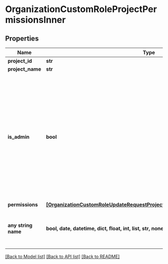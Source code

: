 # OrganizationCustomRoleProjectPermissionsInner


## Properties
Name | Type | Description | Notes
------------ | ------------- | ------------- | -------------
**project_id** | **str** |  | [optional] 
**project_name** | **str** |  | [optional] 
**is_admin** | **bool** | If &#x60;is_admin&#x60; is &#x60;true&#x60;, the user is: - automatically &#x60;MANAGER&#x60; for each environment type - allowed to manage project deployment rules - able to delete the project    Note that &#x60;permissions&#x60; can then be ignored for this project  | [optional]  if omitted the server will use the default value of False
**permissions** | [**[OrganizationCustomRoleUpdateRequestProjectPermissionsInnerPermissionsInner]**](OrganizationCustomRoleUpdateRequestProjectPermissionsInnerPermissionsInner.md) |  | [optional] 
**any string name** | **bool, date, datetime, dict, float, int, list, str, none_type** | any string name can be used but the value must be the correct type | [optional]

[[Back to Model list]](../README.md#documentation-for-models) [[Back to API list]](../README.md#documentation-for-api-endpoints) [[Back to README]](../README.md)


